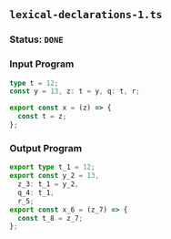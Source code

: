 ## `lexical-declarations-1.ts`

### Status: `DONE`

### Input Program

```typescript
type t = 12;
const y = 13, z: t = y, q: t, r;

export const x = (z) => {
  const t = z;
};
```

### Output Program

```typescript
export type t_1 = 12;
export const y_2 = 13,
  z_3: t_1 = y_2,
  q_4: t_1,
  r_5;
export const x_6 = (z_7) => {
  const t_8 = z_7;
};
```

